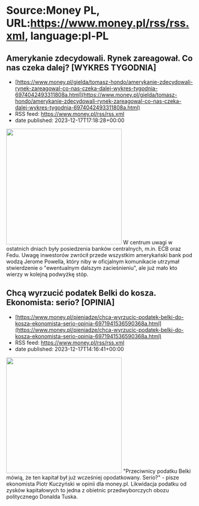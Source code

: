 # Source:Money PL, URL:https://www.money.pl/rss/rss.xml, language:pl-PL

## Amerykanie zdecydowali. Rynek zareagował. Co nas czeka dalej?  [WYKRES TYGODNIA]
 - [https://www.money.pl/gielda/tomasz-hondo/amerykanie-zdecydowali-rynek-zareagowal-co-nas-czeka-dalej-wykres-tygodnia-6974042493311808a.html](https://www.money.pl/gielda/tomasz-hondo/amerykanie-zdecydowali-rynek-zareagowal-co-nas-czeka-dalej-wykres-tygodnia-6974042493311808a.html)
 - RSS feed: https://www.money.pl/rss/rss.xml
 - date published: 2023-12-17T17:18:28+00:00

<img src="https://i.wpimg.pl/308x/filerepo.grupawp.pl/api/v1/display/embed/540807fd-48c6-4d6a-b407-9be60a267598" width="308" /> W centrum uwagi w ostatnich dniach były posiedzenia banków centralnych, m.in. ECB oraz Fedu. Uwagę inwestorów zwrócił przede wszystkim amerykański bank pod wodzą Jerome Powella, który niby w oficjalnym komunikacie utrzymał stwierdzenie o "ewentualnym dalszym zacieśnieniu", ale już mało kto wierzy w kolejną podwyżkę stóp.

## Chcą wyrzucić podatek Belki do kosza. Ekonomista: serio? [OPINIA]
 - [https://www.money.pl/pieniadze/chca-wyrzucic-podatek-belki-do-kosza-ekonomista-serio-opinia-6971941536590368a.html](https://www.money.pl/pieniadze/chca-wyrzucic-podatek-belki-do-kosza-ekonomista-serio-opinia-6971941536590368a.html)
 - RSS feed: https://www.money.pl/rss/rss.xml
 - date published: 2023-12-17T14:16:41+00:00

<img src="https://i.wpimg.pl/308x/filerepo.grupawp.pl/api/v1/display/embed/64741520-d0ca-4eff-8e5c-b2f26c1a37e4" width="308" /> "Przeciwnicy podatku Belki mówią, że ten kapitał był już wcześniej opodatkowany. Serio?" - pisze ekonomista Piotr Kuczyński w opinii dla money.pl. Likwidacja podatku od zysków kapitałowych to jedna z obietnic przedwyborczych obozu politycznego Donalda Tuska.

